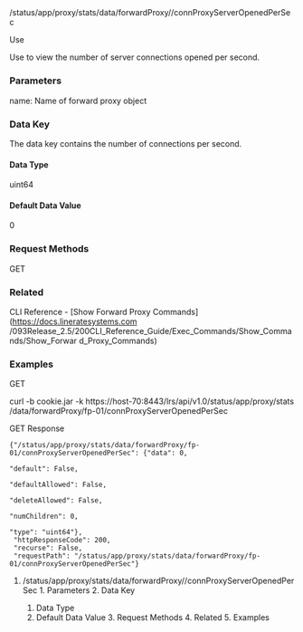 ##
/status/app/proxy/stats/data/forwardProxy/<name>/connProxyServerOpenedPerSec

Use

Use to view the number of server connections opened per second.

### Parameters

name: Name of forward proxy object

### Data Key

The data key contains the number of connections per second.

#### Data Type

uint64

#### Default Data Value

0

### Request Methods

GET

### Related

CLI Reference - [Show Forward Proxy Commands](https://docs.lineratesystems.com
/093Release_2.5/200CLI_Reference_Guide/Exec_Commands/Show_Commands/Show_Forwar
d_Proxy_Commands)

### Examples

GET

curl -b cookie.jar -k https://host-70:8443/lrs/api/v1.0/status/app/proxy/stats
/data/forwardProxy/fp-01/connProxyServerOpenedPerSec

GET Response

    
    {"/status/app/proxy/stats/data/forwardProxy/fp-01/connProxyServerOpenedPerSec": {"data": 0,
                                                                                      "default": False,
                                                                                      "defaultAllowed": False,
                                                                                      "deleteAllowed": False,
                                                                                      "numChildren": 0,
                                                                                      "type": "uint64"},
     "httpResponseCode": 200,
     "recurse": False,
     "requestPath": "/status/app/proxy/stats/data/forwardProxy/fp-01/connProxyServerOpenedPerSec"}
    

  1. /status/app/proxy/stats/data/forwardProxy/<name>/connProxyServerOpenedPerSec
    1. Parameters
    2. Data Key
      1. Data Type
      2. Default Data Value
    3. Request Methods
    4. Related
    5. Examples

